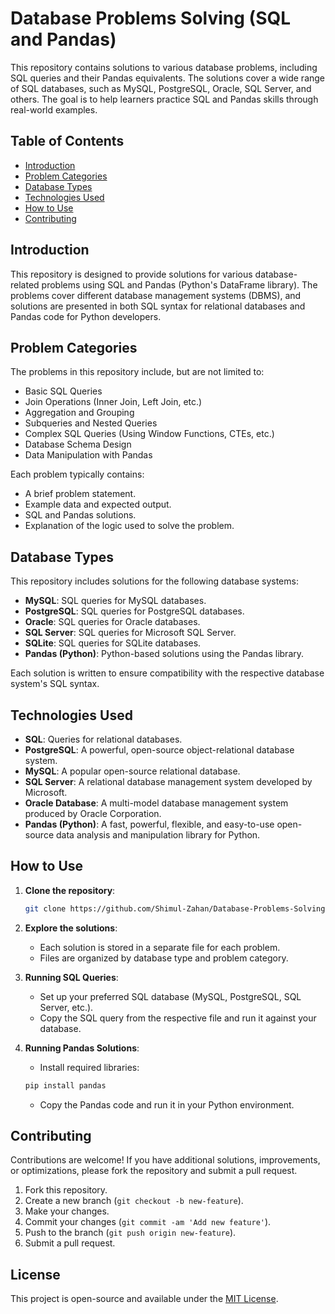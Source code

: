 # Database Problems Solving (SQL and Pandas)

This repository contains solutions to various database problems, including SQL queries and their Pandas equivalents. The solutions cover a wide range of SQL databases, such as MySQL, PostgreSQL, Oracle, SQL Server, and others. The goal is to help learners practice SQL and Pandas skills through real-world examples.

## Table of Contents

- [Introduction](#introduction)
- [Problem Categories](#problem-categories)
- [Database Types](#database-types)
- [Technologies Used](#technologies-used)
- [How to Use](#how-to-use)
- [Contributing](#contributing)

## Introduction

This repository is designed to provide solutions for various database-related problems using SQL and Pandas (Python's DataFrame library). The problems cover different database management systems (DBMS), and solutions are presented in both SQL syntax for relational databases and Pandas code for Python developers.

## Problem Categories

The problems in this repository include, but are not limited to:

- Basic SQL Queries
- Join Operations (Inner Join, Left Join, etc.)
- Aggregation and Grouping
- Subqueries and Nested Queries
- Complex SQL Queries (Using Window Functions, CTEs, etc.)
- Database Schema Design
- Data Manipulation with Pandas

Each problem typically contains:

- A brief problem statement.
- Example data and expected output.
- SQL and Pandas solutions.
- Explanation of the logic used to solve the problem.

## Database Types

This repository includes solutions for the following database systems:

- **MySQL**: SQL queries for MySQL databases.
- **PostgreSQL**: SQL queries for PostgreSQL databases.
- **Oracle**: SQL queries for Oracle databases.
- **SQL Server**: SQL queries for Microsoft SQL Server.
- **SQLite**: SQL queries for SQLite databases.
- **Pandas (Python)**: Python-based solutions using the Pandas library.

Each solution is written to ensure compatibility with the respective database system's SQL syntax.

## Technologies Used

- **SQL**: Queries for relational databases.
- **PostgreSQL**: A powerful, open-source object-relational database system.
- **MySQL**: A popular open-source relational database.
- **SQL Server**: A relational database management system developed by Microsoft.
- **Oracle Database**: A multi-model database management system produced by Oracle Corporation.
- **Pandas (Python)**: A fast, powerful, flexible, and easy-to-use open-source data analysis and manipulation library for Python.

## How to Use

1. **Clone the repository**:

    ```bash
    git clone https://github.com/Shimul-Zahan/Database-Problems-Solving-SQL-and-Pandas.git
    ```

2. **Explore the solutions**:
    - Each solution is stored in a separate file for each problem.
    - Files are organized by database type and problem category.

3. **Running SQL Queries**:
    - Set up your preferred SQL database (MySQL, PostgreSQL, SQL Server, etc.).
    - Copy the SQL query from the respective file and run it against your database.

4. **Running Pandas Solutions**:
    - Install required libraries:
    
    ```bash
    pip install pandas
    ```

    - Copy the Pandas code and run it in your Python environment.

## Contributing

Contributions are welcome! If you have additional solutions, improvements, or optimizations, please fork the repository and submit a pull request.

1. Fork this repository.
2. Create a new branch (`git checkout -b new-feature`).
3. Make your changes.
4. Commit your changes (`git commit -am 'Add new feature'`).
5. Push to the branch (`git push origin new-feature`).
6. Submit a pull request.

## License

This project is open-source and available under the [MIT License](LICENSE).
